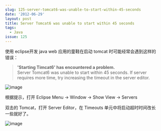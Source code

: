 ```yaml
---
slug: 125-server-tomcat6-was-unable-to-start-within-45-seconds
date: '2012-06-29'
layout: post
title: Server Tomcat6 was unable to start within 45 seconds
tags:
  - Java
issue: 125
---
```


使用 eclipse开发 java web 应用的童鞋在启动 tomcat 时可能经常会遇到这样的错误：

> **'Starting Timcat6' has encountered a problem.**  
> Server Tomcat6 was unable to start within 45 seconds. If server requires more 
> time, try increasing the timeout in the server editor.

![image](https://github.com/greatghoul/greatghoul.github.io/assets/208966/24a6296c-82fc-4492-b1d9-a204b89c0bd4)


根据提示，打开 Eclipse Menu -> Window -> Show View -> Servers

双击的 Tomcat，打开 Server Editor，在 Timeouts 单元中将启动超时时间改长一些就好了。

![image](https://github.com/greatghoul/greatghoul.github.io/assets/208966/37bec17e-6ed3-4361-9d34-8824f73883a1)

